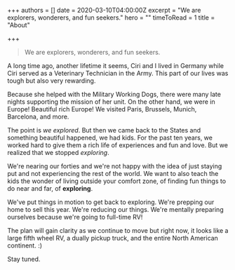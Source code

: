 +++
authors = []
date = 2020-03-10T04:00:00Z
excerpt = "We are explorers, wonderers, and fun seekers."
hero = ""
timeToRead = 1
title = "About"

+++
> We are explorers, wonderers, and fun seekers.

A long time ago, another lifetime it seems, Ciri and I lived in Germany while Ciri served as a Veterinary Technician in the Army. This part of our lives was tough but also very rewarding.

Because she helped with the Military Working Dogs, there were many late nights supporting the mission of her unit. On the other hand, we were in Europe! Beautiful rich Europe! We visited Paris, Brussels, Munich, Barcelona, and more.

The point is _we explored_. But then we came back to the States and something beautiful happened, we had kids. For the past ten years, we worked hard to give them a rich life of experiences and fun and love. But we realized that we stopped _exploring_.

We're nearing our forties and we're not happy with the idea of just staying put and not experiencing the rest of the world. We want to also teach the kids the wonder of living outside your comfort zone, of finding fun things to do near and far, of **exploring**.

We've put things in motion to get back to exploring. We're prepping our home to sell this year. We're reducing our things. We're mentally preparing ourselves because we're going to full-time RV!

The plan will gain clarity as we continue to move but right now, it looks like a large fifth wheel RV, a dually pickup truck, and the entire North American continent. :)

Stay tuned.